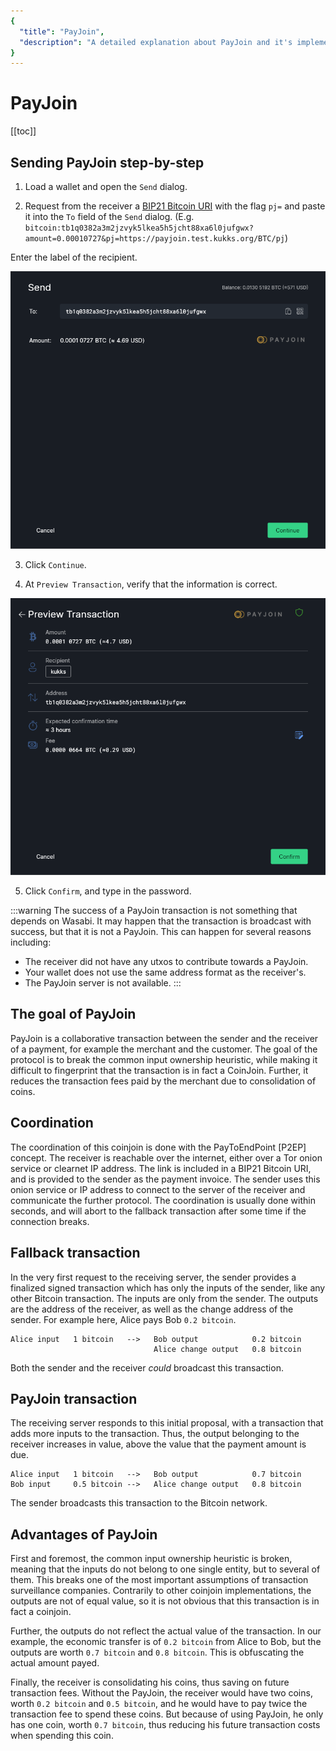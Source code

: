 ```yaml
---
{
  "title": "PayJoin",
  "description": "A detailed explanation about PayJoin and it's implementation in Wasabi Wallet. This is the Wasabi documentation, an archive of knowledge about the open-source, non-custodial and privacy-focused Bitcoin wallet for desktop."
}
---
```


# PayJoin

[[toc]]

## Sending PayJoin step-by-step

1. Load a wallet and open the `Send` dialog.

2. Request from the receiver a [BIP21 Bitcoin URI](https://github.com/bitcoin/bips/blob/master/bip-0021.mediawiki) with the flag `pj=` and paste it into the `To` field of the `Send` dialog.
(E.g. `bitcoin:tb1q0382a3m2jzvyk5lkea5h5jcht88xa6l0jufgwx?amount=0.00010727&pj=https://payjoin.test.kukks.org/BTC/pj`)

Enter the label of the recipient.

![Send Bitcoin PayJoin transaction in Wasabi Wallet](/PayJoinSend.png "Send Bitcoin PayJoin transaction in Wasabi Wallet")

3. Click `Continue`.

4. At `Preview Transaction`, verify that the information is correct.

![PayJoinPreviewTransaction](/PayJoinPreviewTransaction.png "PayJoin Preview Transaction")

5. Click `Confirm`, and type in the password.

:::warning The success of a PayJoin transaction is not something that depends on Wasabi.
It may happen that the transaction is broadcast with success, but that it is not a PayJoin.
This can happen for several reasons including:

- The receiver did not have any utxos to contribute towards a PayJoin.
- Your wallet does not use the same address format as the receiver's.
- The PayJoin server is not available.
:::

## The goal of PayJoin

PayJoin is a collaborative transaction between the sender and the receiver of a payment, for example the merchant and the customer.
The goal of the protocol is to break the common input ownership heuristic, while making it difficult to fingerprint that the transaction is in fact a CoinJoin.
Further, it reduces the transaction fees paid by the merchant due to consolidation of coins.

## Coordination

The coordination of this coinjoin is done with the PayToEndPoint [P2EP] concept.
The receiver is reachable over the internet, either over a Tor onion service or clearnet IP address.
The link is included in a BIP21 Bitcoin URI, and is provided to the sender as the payment invoice.
The sender uses this onion service or IP address to connect to the server of the receiver and communicate the further protocol.
The coordination is usually done within seconds, and will abort to the fallback transaction after some time if the connection breaks.

## Fallback transaction

In the very first request to the receiving server, the sender provides a finalized signed transaction which has only the inputs of the sender, like any other Bitcoin transaction.
The inputs are only from the sender.
The outputs are the address of the receiver, as well as the change address of the sender.
For example here, Alice pays Bob `0.2 bitcoin`.

```
Alice input   1 bitcoin   -->   Bob output            0.2 bitcoin
                                Alice change output   0.8 bitcoin
```

Both the sender and the receiver _could_ broadcast this transaction.

## PayJoin transaction

The receiving server responds to this initial proposal, with a transaction that adds more inputs to the transaction.
Thus, the output belonging to the receiver increases in value, above the value that the payment amount is due.

```
Alice input   1 bitcoin   -->   Bob output            0.7 bitcoin
Bob input     0.5 bitcoin -->   Alice change output   0.8 bitcoin
```

The sender broadcasts this transaction to the Bitcoin network.

## Advantages of PayJoin

First and foremost, the common input ownership heuristic is broken, meaning that the inputs do not belong to one single entity, but to several of them.
This breaks one of the most important assumptions of transaction surveillance companies.
Contrarily to other coinjoin implementations, the outputs are not of equal value, so it is not obvious that this transaction is in fact a coinjoin.

Further, the outputs do not reflect the actual value of the transaction.
In our example, the economic transfer is of `0.2 bitcoin` from Alice to Bob, but the outputs are worth `0.7 bitcoin` and `0.8 bitcoin`.
This is obfuscating the actual amount payed.

Finally, the receiver is consolidating his coins, thus saving on future transaction fees.
Without the PayJoin, the receiver would have two coins, worth `0.2 bitcoin` and `0.5 bitcoin`, and he would have to pay twice the transaction fee to spend these coins.
But because of using PayJoin, he only has one coin, worth `0.7 bitcoin`, thus reducing his future transaction costs when spending this coin.
